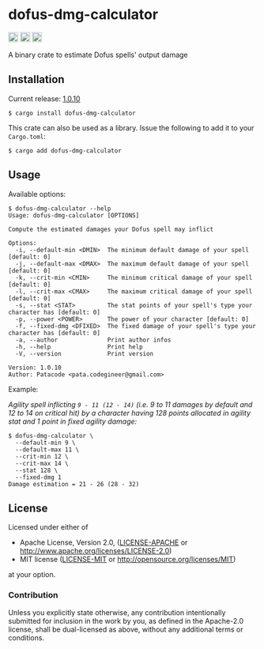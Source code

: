 # dofus-dmg-calculator

[<img alt="github" src="https://img.shields.io/badge/github-black?style=for-the-badge&labelColor=555555&logo=github" height="20">](https://github.com/Patacode/dofus-dmg-calculator)
[<img alt="crates.io" src="https://img.shields.io/crates/v/dofus-dmg-calculator?logoColor=E3A835&style=for-the-badge&color=9c7325&logo=rust" height="20">](https://crates.io/crates/dofus-dmg-calculator)
[<img alt="crates.io" src="https://img.shields.io/crates/d/dofus-dmg-calculator?logoColor=E3A835&style=for-the-badge&color=152673" height="20">](https://crates.io/crates/dofus-dmg-calculator)

A binary crate to estimate Dofus spells' output damage

## Installation

Current release: [1.0.10](CHANGELOG.md#1.0.10)

```
$ cargo install dofus-dmg-calculator
```

This crate can also be used as a library. Issue the following to add it to your
`Cargo.toml`:

```
$ cargo add dofus-dmg-calculator
```

## Usage

Available options:

```
$ dofus-dmg-calculator --help
Usage: dofus-dmg-calculator [OPTIONS]

Compute the estimated damages your Dofus spell may inflict

Options:
  -i, --default-min <DMIN>  The minimum default damage of your spell [default: 0]
  -j, --default-max <DMAX>  The maximum default damage of your spell [default: 0]
  -k, --crit-min <CMIN>     The minimum critical damage of your spell [default: 0]
  -l, --crit-max <CMAX>     The maximum critical damage of your spell [default: 0]
  -s, --stat <STAT>         The stat points of your spell's type your character has [default: 0]
  -p, --power <POWER>       The power of your character [default: 0]
  -f, --fixed-dmg <DFIXED>  The fixed damage of your spell's type your character has [default: 0]
  -a, --author              Print author infos
  -h, --help                Print help
  -V, --version             Print version

Version: 1.0.10
Author: Patacode <pata.codegineer@gmail.com>
```

Example:

*Agility spell inflicting `9 - 11 (12 - 14)` (i.e. 9 to 11 damages by default
and 12 to 14 on critical hit) by a character having 128 points allocated in
agility stat and 1 point in fixed agility damage:*

```
$ dofus-dmg-calculator \
  --default-min 9 \
  --default-max 11 \
  --crit-min 12 \
  --crit-max 14 \
  --stat 128 \
  --fixed-dmg 1
Damage estimation = 21 - 26 (28 - 32)
```

## License

Licensed under either of

* Apache License, Version 2.0, ([LICENSE-APACHE](LICENSE-APACHE) or <http://www.apache.org/licenses/LICENSE-2.0>)
* MIT license ([LICENSE-MIT](LICENSE-MIT) or <http://opensource.org/licenses/MIT>)

at your option.

### Contribution

Unless you explicitly state otherwise, any contribution intentionally
submitted for inclusion in the work by you, as defined in the Apache-2.0
license, shall be dual-licensed as above, without any additional terms or
conditions.
